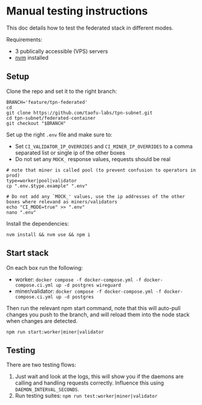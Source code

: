 # Manual testing instructions

This doc details how to test the federated stack in different modes.

Requirements:

- 3 publically accessible (VPS) servers
- [nvm](https://github.com/nvm-sh/nvm) installed

## Setup

Clone the repo and set it to the right branch:

```
BRANCH='feature/tpn-federated'
cd
git clone https://github.com/taofu-labs/tpn-subnet.git
cd tpn-subnet/federated-container
git checkout "$BRANCH"
```

Set up the right `.env` file and make sure to:

- Set `CI_VALIDATOR_IP_OVERRIDES` and `CI_MINER_IP_OVERRIDES` to a comma separated list or single ip of the other boxes
- Do not set any `MOCK_` response values, requests should be real

```
# note that miner is called pool (to prevent confusion to operators in prod)
type=worker|pool|validator
cp ".env.$type.example" ".env"

# Do not add any `MOCK_' values, use the ip addresses of the other boxes where relevand as miners/validators
echo "CI_MODE=true" >> ".env"
nano ".env"
```

Install the dependencies:

```
nvm install && nvm use && npm i
```

## Start stack

On each box run the following:

- worker: `docker compose -f docker-compose.yml -f docker-compose.ci.yml up -d postgres wireguard`
- miner/validator: `docker compose -f docker-compose.yml -f docker-compose.ci.yml up -d postgres` 

Then run the relevant npm start command, note that this will auto-pull changes you push to the branch, and will reload them into the node stack when changes are detected.

```
npm run start:worker|miner|validator
```

## Testing

There are two testing flows:

1. Just wait and look at the logs, this will show you if the daemons are calling and handling requests correctly. Influence this using `DAEMON_INTERVAL_SECONDS`.
2. Run testing suites: `npm run test:worker|miner|validator`
